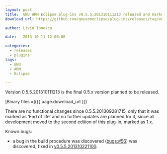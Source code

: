```yaml
---
layout: post
title:  GNU ARM Eclipse plug-ins v0.5.5.201310111213 released and marked ‘End of life’
download_url: https://github.com/gnuarmeclipse/plug-ins/releases/tag/v0.5.5-201310111213

author: Liviu Ionescu

date:   2013-10-11 12:00:00

categories:
  - releases
  - plugins
tags:
  - GNU
  - ARM
  - Eclipse

---
```


Version 0.5.5.201310111213 is the final 0.5.x version planned to be released.

[Binary files »]({{ page.download_url }})

There are no functional changes since 0.5.5.201309281715, only that it was marked as ‘End of life’ and no further updates are planned for it, since all development moved to the second edition of this plug-in, marked as 1.x.

Known bugs:

* a bug in the build procedure was discovered ([bugs:#56](https://sourceforge.net/p/gnuarmeclipse/bugs/56/)) was discovered; fixed in [v0.5.5.201310221100](https://github.com/gnuarmeclipse/plug-ins/wiki/Release-v0.5.5.201310221100).
